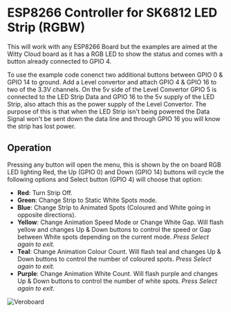 # ESP8266 Controller for SK6812 LED Strip (RGBW)
This will work with any ESP8266 Board but the examples are aimed at the Witty Cloud board as it has a RGB LED to show the status and comes with a button already connected to GPIO 4.

To use the example code conenct two additional buttons between GPIO 0 & GPIO 14 to ground. Add a Level convertor and attach GPIO 4 & GPIO 16 to two of the 3.3V channels.
On the 5v side of the Level Convertor GPIO 5 is connected to the LED Strip Data and GPIO 16 to the 5v supply of the LED Strip, also attach this as the power supply of the Level Convertor. The purpose of this is that when the LED Strip isn't being powered the Data Signal won't be sent down the data line and through GPIO 16 you will know the strip has lost power.

## Operation
Pressing any button will open the menu, this is shown by the on board RGB LED lighting Red, the Up (GPIO 0) and Down (GPIO 14) buttons will cycle the following options and Select button (GPIO 4) will choose that option:
- **Red**: Turn Strip Off.
- **Green**: Change Strip to Static White Spots mode.
- **Blue**: Change Strip to Animated Spots (Coloured and White going in opposite directions).
- **Yellow**: Change Animation Speed Mode or Change White Gap. Will flash yellow and changes Up & Down buttons to control the speed or Gap between  White spots depending on the current mode. *Press Select again to exit.*
- **Teal**: Change Animation Colour Count. Will flash teal and changes Up & Down buttons to control the number of coloured spots. *Press Select again to exit.*
- **Purple**: Change Animation White Count. Will flash purple and changes Up & Down buttons to control the number of white spots. *Press Select again to exit.*

![Veroboard](https://i.imgur.com/1Ks7adQ.jpg)
